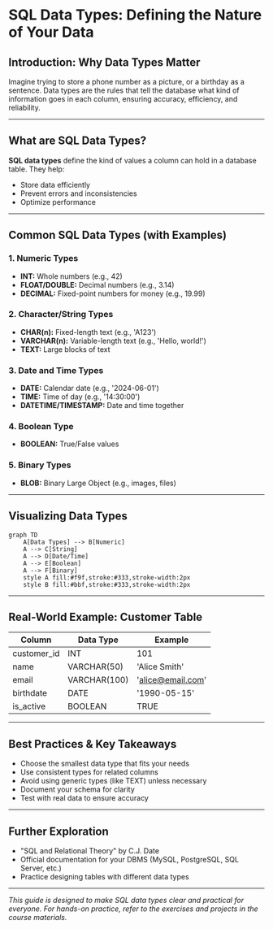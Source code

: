 # SQL Data Types: Defining the Nature of Your Data

## Introduction: Why Data Types Matter
Imagine trying to store a phone number as a picture, or a birthday as a sentence. Data types are the rules that tell the database what kind of information goes in each column, ensuring accuracy, efficiency, and reliability.

---

## What are SQL Data Types?
**SQL data types** define the kind of values a column can hold in a database table. They help:
- Store data efficiently
- Prevent errors and inconsistencies
- Optimize performance

---

## Common SQL Data Types (with Examples)

### 1. Numeric Types
- **INT:** Whole numbers (e.g., 42)
- **FLOAT/DOUBLE:** Decimal numbers (e.g., 3.14)
- **DECIMAL:** Fixed-point numbers for money (e.g., 19.99)

### 2. Character/String Types
- **CHAR(n):** Fixed-length text (e.g., 'A123')
- **VARCHAR(n):** Variable-length text (e.g., 'Hello, world!')
- **TEXT:** Large blocks of text

### 3. Date and Time Types
- **DATE:** Calendar date (e.g., '2024-06-01')
- **TIME:** Time of day (e.g., '14:30:00')
- **DATETIME/TIMESTAMP:** Date and time together

### 4. Boolean Type
- **BOOLEAN:** True/False values

### 5. Binary Types
- **BLOB:** Binary Large Object (e.g., images, files)

---

## Visualizing Data Types
```mermaid
graph TD
    A[Data Types] --> B[Numeric]
    A --> C[String]
    A --> D[Date/Time]
    A --> E[Boolean]
    A --> F[Binary]
    style A fill:#f9f,stroke:#333,stroke-width:2px
    style B fill:#bbf,stroke:#333,stroke-width:2px
```

---

## Real-World Example: Customer Table
| Column      | Data Type   | Example         |
|-------------|------------|-----------------|
| customer_id | INT        | 101             |
| name        | VARCHAR(50)| 'Alice Smith'   |
| email       | VARCHAR(100)| 'alice@email.com'|
| birthdate   | DATE       | '1990-05-15'    |
| is_active   | BOOLEAN    | TRUE            |

---

## Best Practices & Key Takeaways
- Choose the smallest data type that fits your needs
- Use consistent types for related columns
- Avoid using generic types (like TEXT) unless necessary
- Document your schema for clarity
- Test with real data to ensure accuracy

---

## Further Exploration
- "SQL and Relational Theory" by C.J. Date
- Official documentation for your DBMS (MySQL, PostgreSQL, SQL Server, etc.)
- Practice designing tables with different data types

---
*This guide is designed to make SQL data types clear and practical for everyone. For hands-on practice, refer to the exercises and projects in the course materials.* 